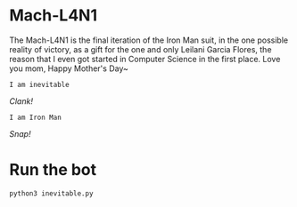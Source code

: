 # Mach-L4N1
The Mach-L4N1 is the final iteration of the Iron Man suit, in the one possible reality of victory, as a gift for the one and only Leilani Garcia Flores, the reason that I even got started in Computer Science in the first place. Love you mom, Happy Mother's Day~

```
I am inevitable
```
*Clank!*

```
I am Iron Man
```
*Snap!*

# Run the bot

```python3 inevitable.py```
